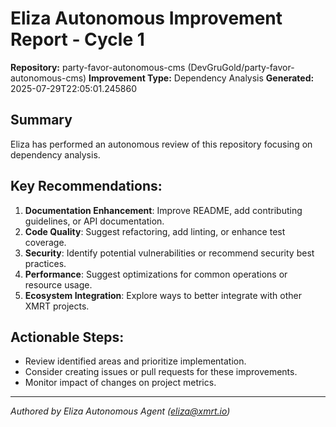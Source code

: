 # Eliza Autonomous Improvement Report - Cycle 1
**Repository:** party-favor-autonomous-cms (DevGruGold/party-favor-autonomous-cms)
**Improvement Type:** Dependency Analysis
**Generated:** 2025-07-29T22:05:01.245860

## Summary
Eliza has performed an autonomous review of this repository focusing on dependency analysis.

## Key Recommendations:
1.  **Documentation Enhancement**: Improve README, add contributing guidelines, or API documentation.
2.  **Code Quality**: Suggest refactoring, add linting, or enhance test coverage.
3.  **Security**: Identify potential vulnerabilities or recommend security best practices.
4.  **Performance**: Suggest optimizations for common operations or resource usage.
5.  **Ecosystem Integration**: Explore ways to better integrate with other XMRT projects.

## Actionable Steps:
*   Review identified areas and prioritize implementation.
*   Consider creating issues or pull requests for these improvements.
*   Monitor impact of changes on project metrics.

---
*Authored by Eliza Autonomous Agent (eliza@xmrt.io)*
